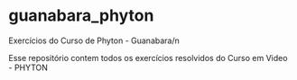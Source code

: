 # guanabara_phyton
Exercícios do Curso de Phyton - Guanabara/n

Esse repositório contem todos os exercícios resolvidos do Curso em Video - PHYTON

